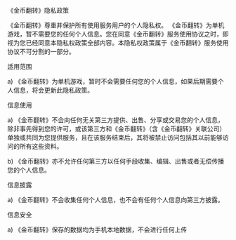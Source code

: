 《金币翻转》隐私政策

《金币翻转》尊重并保护所有使用服务用户的个人隐私权。 《金币翻转》为单机游戏，暂不需要您的任何个人信息。您在同意《金币翻转》服务使用协议之时，即视为您已经同意本隐私权政策全部内容。本隐私权政策属于《金币翻转》服务使用协议不可分割的一部分。

适用范围

a) 《金币翻转》为单机游戏，暂时不会需要任何您的个人信息，如果后期需要个人信息，将会更新此隐私政策。

信息使用

a) 《金币翻转》不会向任何无关第三方提供、出售、分享或交易您的个人信息，除非事先得到您的许可，或该第三方和《金币翻转》（含《金币翻转》关联公司）单独或共同为您提供服务，且在该服务结束后，其将被禁止访问包括其以前能够访问的所有这些资料。

b) 《金币翻转》亦不允许任何第三方以任何手段收集、编辑、出售或者无偿传播您的个人信息。

信息披露

a) 《金币翻转》不会收集任何个人信息，也不会有任何个人信息向第三方披露。

信息安全

a) 《金币翻转》保存的数据均为手机本地数据，不会进行任何上传
